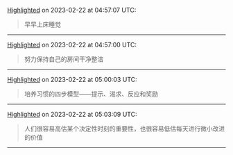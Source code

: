 
[Highlighted](calibre://view-book/Calibre_Books/134/EPUB?open_at=epubcfi(/8/2/4/64/1:60)) on 2023-02-22 at 04:57:07 UTC:
> 早早上床睡觉

---

[Highlighted](calibre://view-book/Calibre_Books/134/EPUB?open_at=epubcfi(/8/2/4/64/1:84)) on 2023-02-22 at 04:57:00 UTC:
> 努力保持自己的房间干净整洁

---

[Highlighted](calibre://view-book/Calibre_Books/134/EPUB?open_at=epubcfi(/8/2/4/100/1:11)) on 2023-02-22 at 05:00:03 UTC:
> 培养习惯的四步模型——提示、渴求、反应和奖励

---

[Highlighted](calibre://view-book/Calibre_Books/134/EPUB?open_at=epubcfi(/10/2/4/28/1:0)) on 2023-02-22 at 05:03:09 UTC:
> 人们很容易高估某个决定性时刻的重要性，也很容易低估每天进行微小改进的价值

---

